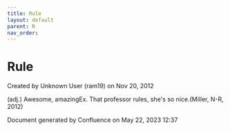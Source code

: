 ```yaml
---
title: Rule
layout: default
parent: R
nav_order:
---
```


# Rule

Created by  Unknown User (ram19) on Nov 20, 2012

(adj.) Awesome, amazingEx. That professor rules, she's so nice.(Miller, N-R, 2012)

Document generated by Confluence on May 22, 2023 12:37


